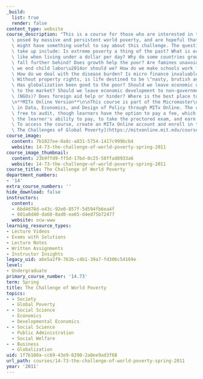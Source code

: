 ```yaml
---
_build:
  list: true
  render: false
content_type: website
course_description: "This is a course for those who are interested in the challenge\
  \ posed by massive and persistent world poverty, and are hopeful that economists\
  \ might have something useful to say about this challenge. The questions we will\
  \ take up include: Is extreme poverty a thing of the past? What is economic life\
  \ like when living under a dollar per day? Why do some countries grow fast and others\
  \ fall further behind? Does growth help the poor? Are famines unavoidable? How can\
  \ we end child labor\u2014or should we? How do we make schools work for poor citizens?\
  \ How do we deal with the disease burden? Is micro finance invaluable or overrated?\
  \ Without property rights, is life destined to be \"nasty, brutish and short\"?\
  \ Has globalization been good to the poor? Should we leave economic development\
  \ to the market? Should we leave economic development to non-governmental organizations\
  \ (NGOs)? Does foreign aid help or hinder? Where is the best place to intervene?\n\
  \n**MITx Online Version**\n\nThis course is part of the Micromaster\u2019s Program\
  \ in Data, Economics, and Design of Policy through MITx Online. The course is entirely\
  \ free to audit, though learners have the option to pay a fee, which is based on\
  \ the learner's ability to pay, to take the proctored exam, and earn a course certificate.\
  \ To access the course, create an MITx Online account and enroll in the course [14.73x\
  \ The Challenges of Global Poverty](https://mitxonline.mit.edu/courses/course-v1:MITxT+14.73x/?utm_medium=ocw-website&utm_source=ocw-website&utm_campaign=dedp&utm_content=ocw-page-challenges-of-global-poverty)."
course_image:
  content: 7b1027ee-0a8c-a831-5754-1417c999bcb4
  website: 14-73-the-challenge-of-world-poverty-spring-2011
course_image_thumbnail:
  content: 23b9ffd9-ff5d-17bd-0c25-58ffad8933a6
  website: 14-73-the-challenge-of-world-poverty-spring-2011
course_title: The Challenge of World Poverty
department_numbers:
- '14'
extra_course_numbers: ''
hide_download: false
instructors:
  content:
  - 6bd4d78d-e43c-92e0-857f-5d594fb6ea4f
  - 601a8d40-da60-8ad0-ea65-d4ed75b72477
  website: ocw-www
learning_resource_types:
- Lecture Videos
- Exams with Solutions
- Lecture Notes
- Written Assignments
- Instructor Insights
legacy_uid: a6e5a2f9-763b-c4b1-39a7-fd306c54169e
level:
- Undergraduate
primary_course_number: '14.73'
term: Spring
title: The Challenge of World Poverty
topics:
- - Society
  - Global Poverty
- - Social Science
  - Economics
  - Developmental Economics
- - Social Science
  - Public Administration
  - Social Welfare
- - Business
  - Globalization
uid: 1f7b180a-cc69-43e9-8290-2a0ee9ad3f68
url_path: courses/14-73-the-challenge-of-world-poverty-spring-2011
year: '2011'
---
```

